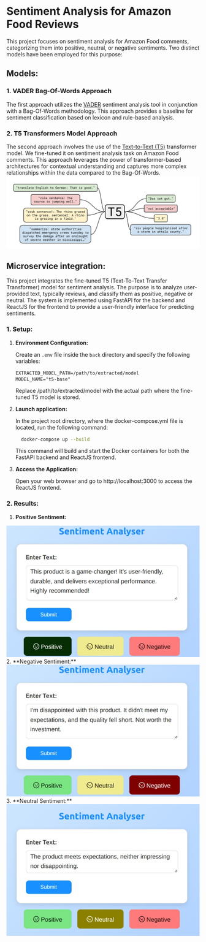 # Sentiment Analysis for Amazon Food Reviews

This project focuses on sentiment analysis for Amazon Food comments, categorizing them into positive, neutral, or negative sentiments. Two distinct models have been employed for this purpose:

## Models:
### 1. VADER Bag-Of-Words Approach

The first approach utilizes the [VADER](https://github.com/cjhutto/vaderSentiment) sentiment analysis tool in conjunction with a Bag-Of-Words methodology. This approach provides a baseline for sentiment classification based on lexicon and rule-based analysis.

### 2. T5 Transformers Model Approach

The second approach involves the use of the [Text-to-Text (T5)](https://huggingface.co/transformers/model_doc/t5.html) transformer model. We fine-tuned it on sentiment analysis task on Amazon Food comments. This approach leverages the power of transformer-based architectures for contextual understanding and captures more complex relationships within the data compared to the Bag-Of-Words.
<img src="https://github.com/MayssaJaz/Sentiment-Analysis-Amazon-Food-Reviews/blob/main/images/T5.png">

## Microservice  integration:
This project integrates the fine-tuned T5 (Text-To-Text Transfer Transformer) model for sentiment analysis. The purpose is to analyze user-provided text, typically reviews, and classify them as positive, negative or neutral. The system is implemented using FastAPI for the backend and ReactJS for the frontend to provide a user-friendly interface for predicting sentiments.

### 1. Setup:

1. **Environment Configuration:**

   Create an `.env` file inside the `back` directory and specify the following variables:

   ```env
   EXTRACTED_MODEL_PATH=/path/to/extracted/model
   MODEL_NAME="t5-base"
   ```
   Replace /path/to/extracted/model with the actual path where the fine-tuned T5 model is   stored.
   
2. **Launch application:**

    In the project root directory, where the docker-compose.yml file is located, run the following command:
   ```bash
     docker-compose up --build
   ```
     This command will build and start the Docker containers for both the FastAPI backend and ReactJS frontend.

3. **Access the Application:**

   Open your web browser and go to http://localhost:3000 to access the ReactJS frontend.

### 2. Results:
1. **Positive Sentiment:**
 <img src="https://github.com/MayssaJaz/Sentiment-Analysis-Amazon-Food-Reviews/blob/main/images/positive_result.jpeg">
2. **Negative Sentiment:**
 <img src="https://github.com/MayssaJaz/Sentiment-Analysis-Amazon-Food-Reviews/blob/main/images/negative_result.jpeg">
3. **Neutral Sentiment:**
 <img src="https://github.com/MayssaJaz/Sentiment-Analysis-Amazon-Food-Reviews/blob/main/images/neutral_result.jpeg">





